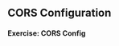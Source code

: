 ## CORS Configuration

<h4 class="exercise-start">
    <b>Exercise</b>: CORS Config
</h4>

```javascript

```

<div class="exercise-end"></div>
